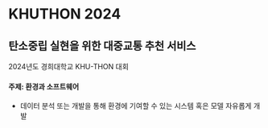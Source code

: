 # KHUTHON 2024
## 탄소중립 실현을 위한 대중교통 추천 서비스

2024년도 경희대학교 KHU-THON 대회

#### 주제: 환경과 소프트웨어
- 데이터 분석 또는 개발을 통해 환경에 기여할 수 있는 시스템 혹은 모델 자유롭게 개발
